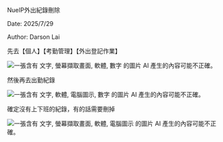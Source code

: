NueIP外出紀錄刪除

Date: 2025/7/29

Author: Darson Lai

先去【個人】【考勤管理】【外出登記作業】

![一張含有 文字, 螢幕擷取畫面, 軟體, 數字 的圖片 AI
產生的內容可能不正確。](media/media/image1.png)

然後再去出勤紀錄

![一張含有 文字, 軟體, 電腦圖示, 數字 的圖片 AI
產生的內容可能不正確。](media/media/image2.png)

確定沒有上下班的紀錄，有的話需要刪掉

![一張含有 文字, 螢幕擷取畫面, 軟體, 電腦圖示 的圖片 AI
產生的內容可能不正確。](media/media/image3.png)
